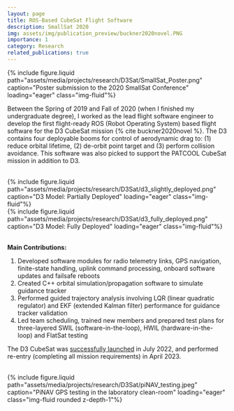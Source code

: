 ```yaml
---
layout: page
title: ROS-Based CubeSat Flight Software
description: SmallSat 2020
img: assets/img/publication_preview/buckner2020novel.PNG
importance: 1
category: Research
related_publications: true
---
```


<div class="row">
    <div class="col-sm mt-3 mt-md-0">
        {% include figure.liquid 
            path="assets/media/projects/research/D3Sat/SmallSat_Poster.png"
            caption="Poster submission to the 2020 SmallSat Conference"
            loading="eager" class="img-fluid"%}
    </div>
</div>

Between the Spring of 2019 and Fall of 2020 (when I finished my undergraduate degree), I worked as the lead flight software engineer to develop the first flight-ready ROS (Robot Operating System) based flight software for the D3 CubeSat mission {% cite buckner2020novel %}. The D3 contains four deployable booms for control of aerodynamic drag to: (1) reduce orbital lifetime, (2) de-orbit point target and (3) perform collision avoidance. This software was also picked to support the PATCOOL CubeSat mission in addition to D3.

<div class="row">
    <div class="col-sm mt-3 mt-md-0">&nbsp;</div> <!-- empty space -->
    <div class="col-sm-3 mt-3 mt-md-0">
        {% include figure.liquid 
            path="assets/media/projects/research/D3Sat/d3_slightly_deployed.png"
            caption="D3 Model: Partially Deployed"
            loading="eager" class="img-fluid"%}
    </div>
    <div class="col-sm-3 mt-3 mt-md-0">
        {% include figure.liquid 
            path="assets/media/projects/research/D3Sat/d3_fully_deployed.png"
            caption="D3 Model: Fully Deployed"
            loading="eager" class="img-fluid"%}
    </div>
    <div class="col-sm mt-3 mt-md-0">&nbsp;</div> <!-- empty space -->
</div>

**Main Contributions:**
<ol>
    <li> Developed software modules for radio telemetry links, GPS navigation, finite-state handling, uplink command processing, onboard software updates and failsafe reboots</li>
    <li> Created C++ orbital simulation/propagation software to simulate guidance tracker</li>
    <li> Performed guided trajectory analysis involving LQR (linear quadratic regulator) and EKF (extended Kalman filter) performance for guidance tracker validation</li>
    <li> Led team scheduling, trained new members and prepared test plans for three-layered SWIL (software-in-the-loop), HWIL (hardware-in-the-loop) and FlatSat testing</li>
</ol>

The D3 CubeSat was [successfully launched](https://www.nanosats.eu/sat/d3-cubesat) in July 2022, and performed re-entry (completing all mission requirements) in April 2023.

<div class="row">
    <div class="col-sm mt-3 mt-md-0">&nbsp;</div> <!-- empty space -->
    <div class="col-sm-8 mt-3 mt-md-0">
        {% include figure.liquid 
            path="assets/media/projects/research/D3Sat/piNAV_testing.jpeg"
            caption="PiNAV GPS testing in the laboratory clean-room"
            loading="eager" class="img-fluid rounded z-depth-1"%}
    </div>
    <div class="col-sm mt-3 mt-md-0">&nbsp;</div> <!-- empty space -->
</div>